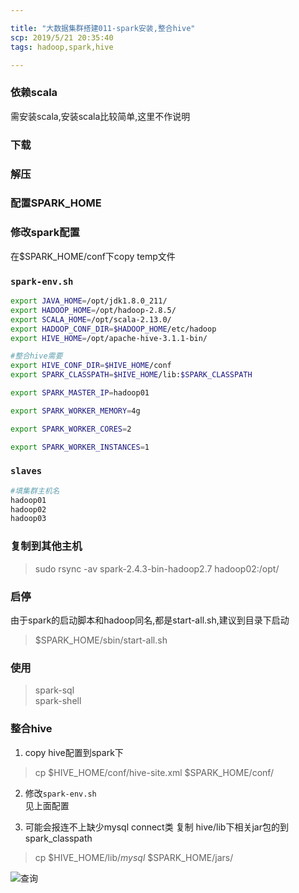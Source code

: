 ```yaml
---

title: "大数据集群搭建011-spark安装,整合hive"
scp: 2019/5/21 20:35:40
tags: hadoop,spark,hive

---
```


### 依赖scala
需安装scala,安装scala比较简单,这里不作说明
### 下载
### 解压
### 配置SPARK_HOME
### 修改spark配置
在$SPARK_HOME/conf下copy temp文件
### `spark-env.sh`
```bash
export JAVA_HOME=/opt/jdk1.8.0_211/
export HADOOP_HOME=/opt/hadoop-2.8.5/
export SCALA_HOME=/opt/scala-2.13.0/
export HADOOP_CONF_DIR=$HADOOP_HOME/etc/hadoop
export HIVE_HOME=/opt/apache-hive-3.1.1-bin/

#整合hive需要
export HIVE_CONF_DIR=$HIVE_HOME/conf
export SPARK_CLASSPATH=$HIVE_HOME/lib:$SPARK_CLASSPATH

export SPARK_MASTER_IP=hadoop01

export SPARK_WORKER_MEMORY=4g

export SPARK_WORKER_CORES=2

export SPARK_WORKER_INSTANCES=1
```
### `slaves`
```bash
#填集群主机名
hadoop01
hadoop02
hadoop03
```
### 复制到其他主机
>sudo rsync -av spark-2.4.3-bin-hadoop2.7 hadoop02:/opt/  

### 启停
由于spark的启动脚本和hadoop同名,都是start-all.sh,建议到目录下启动
>$SPARK_HOME/sbin/start-all.sh

### 使用
>spark-sql  
spark-shell

### 整合hive
1. copy hive配置到spark下
>cp $HIVE_HOME/conf/hive-site.xml $SPARK_HOME/conf/
2. 修改`spark-env.sh`  
见上面配置  

3. 可能会报连不上缺少mysql connect类 复制 hive/lib下相关jar包的到spark_classpath
>cp $HIVE_HOME/lib/*mysql* $SPARK_HOME/jars/

![查询](http://ww1.sinaimg.cn/large/0066tqialy1g49vo54e85j30gm0g53zx.jpg)

